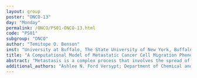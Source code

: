 ```yaml
---
layout: group
poster: "ONCO-13"
day: "Monday"
permalink: /ONCO/PS01-ONCO-13.html
code: "PS01"
subgroup: "ONCO"
author: "Temitope O. Benson"
inst: "University at Buffalo, The State University of New York, Buffalo, NY"
title: "A Computational Model of Metastatic Cancer Cell Migration Phenotype: Single and Collective Migration"
abstract: "Metastasis is a complex process that involves the spread of cancer cells from the primary tumor location to distant organs. During metastasis, cancer cells acquire migratory phenotypes, which allow them to detach from the primary tumor and invade the surrounding tissue. Cancer cells migrate through various mechanisms in the tumor microenvironment (TME), including single and collective migration phenotypes. These migration phenotypes are regulated by a complex interplay between the TME, particularly the extracellular matrix (ECM), and the signaling pathways. Here, we developed a computational model using open-source software CompuCell3D (a cellular Potts lattice-based model) that mimics in vitro migration studies of single and collective migration. We consider cancer cells as discrete agents, and their interactions with the TME are simulated in Compucell3D. Using the model, we analyzed the effect of cell-cell adhesion force, non-invasive and invasive phenotypes and structures, and cell-TME interactions in single and collective cell migration. Our aim is to identify key parameters and regulators of cancer metastasis and migration phenotypes. Our model will provide a better understanding of the underlying mechanisms essential for developing more targeted and personalized therapies for cancer metastasis."
additional_authors: "Ashlee N. Ford Versypt; Department of Chemical and Biological Engineering, University at Buffalo, The State University of New York, Buffalo, NY"
---
```

